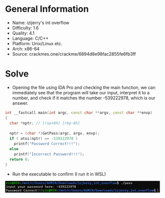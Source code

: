 # General Information
- Name: izijerry's int overflow
- Difficulty: 1.6
- Quality: 4.1
- Language: C/C++
- Platform: Unix/Linux etc.
- Arch: x86-64
- Source: crackmes.one/crackme/6894d8e98fac2855fe6fb3ff
# Solve
- Opening the file using IDA Pro and checking the main function, we can immediately see that the program will take our input, interpret it to a number, and check if it matches the number -539222978, which is our answer.
```cpp
int __fastcall main(int argc, const char **argv, const char **envp)
{
  char *nptr; // [rsp+8h] [rbp-8h]

  nptr = (char *)GetPass(argc, argv, envp);
  if ( atoi(nptr) == -539222978 )
    printf("Password Correct!!!");
  else
    printf("Incorrect Password!!!");
  return 0;
}
```
- Run the executable to confirm (I run it in WSL)

<div style="margin: auto; display: flex; justify-content: center; align-items: center">
    <img 
        style="text-align: center; display: block; margin-left: auto; margin-right: auto"
        src="./Pictures/confirm.png"
        alt="Confirm answer">
    </img>
</div>



